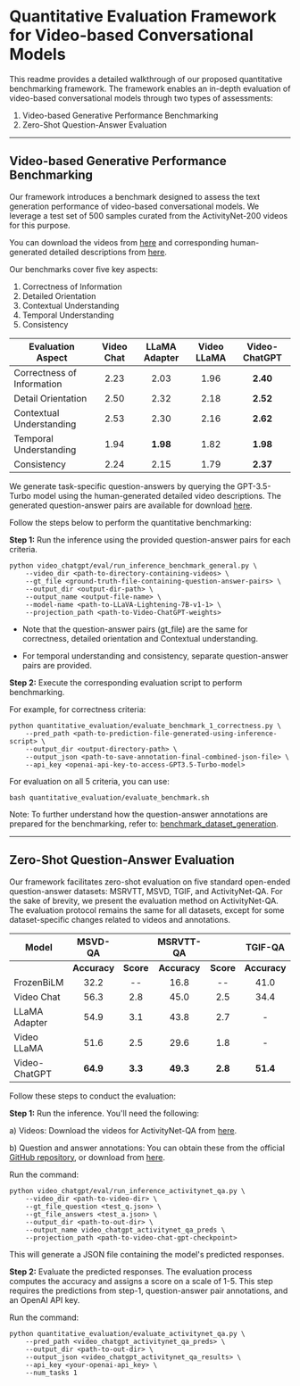 # Quantitative Evaluation Framework for Video-based Conversational Models

This readme provides a detailed walkthrough of our proposed quantitative benchmarking framework. The framework enables an in-depth evaluation of video-based conversational models through two types of assessments:

1. Video-based Generative Performance Benchmarking
2. Zero-Shot Question-Answer Evaluation

---

## Video-based Generative Performance Benchmarking

Our framework introduces a benchmark designed to assess the text generation performance of video-based conversational models. We leverage a test set of 500 samples curated from the ActivityNet-200 videos for this purpose.

You can download the videos from [here](https://mbzuaiac-my.sharepoint.com/:u:/g/personal/hanoona_bangalath_mbzuai_ac_ae/EatOpE7j68tLm2XAd0u6b8ABGGdVAwLMN6rqlDGM_DwhVA?e=90WIuW) and 
corresponding human-generated detailed descriptions from [here](https://mbzuaiac-my.sharepoint.com/:u:/g/personal/hanoona_bangalath_mbzuai_ac_ae/EVheQNh9Y4tEv38kC19522kBYx5IkCxPTVTfmFFGERrezA?e=Y70d2q).

Our benchmarks cover five key aspects:

1. Correctness of Information
2. Detailed Orientation
3. Contextual Understanding
4. Temporal Understanding
5. Consistency


| **Evaluation Aspect** | **Video Chat** | **LLaMA Adapter** | **Video LLaMA** | **Video-ChatGPT** |
| --- |:--------------:|:-----------------:|:--------------:|:-----------------:|
| Correctness of Information |      2.23      |       2.03        |      1.96      |       **2.40**        |
| Detail Orientation |      2.50      |       2.32        |      2.18      |       **2.52**        |
| Contextual Understanding |      2.53      |       2.30        |      2.16      |       **2.62**        |
| Temporal Understanding |      1.94      |       **1.98**        |      1.82      |       **1.98**        |
| Consistency |      2.24      |       2.15        |      1.79      |       **2.37**        |


We generate task-specific question-answers by querying the GPT-3.5-Turbo model using the human-generated detailed video descriptions. The generated question-answer pairs are available for download [here](https://mbzuaiac-my.sharepoint.com/:f:/g/personal/hanoona_bangalath_mbzuai_ac_ae/EoS-mdm-KchDqCVbGv8v-9IB_ZZNXtcYAHtyvI06PqbF_A?e=1sNbaa).

Follow the steps below to perform the quantitative benchmarking:

**Step 1:** Run the inference using the provided question-answer pairs for each criteria.

```shell
python video_chatgpt/eval/run_inference_benchmark_general.py \
    --video_dir <path-to-directory-containing-videos> \
    --gt_file <ground-truth-file-containing-question-answer-pairs> \
    --output_dir <output-dir-path> \
    --output_name <output-file-name> \
    --model-name <path-to-LLaVA-Lightening-7B-v1-1> \
    --projection_path <path-to-Video-ChatGPT-weights>
```
- Note that the question-answer pairs (gt_file) are the same for correctness, detailed orientation and Contextual understanding.

- For temporal understanding and consistency, separate question-answer pairs are provided.
  
**Step 2:** Execute the corresponding evaluation script to perform benchmarking.

For example, for correctness criteria:
```shell
python quantitative_evaluation/evaluate_benchmark_1_correctness.py \
    --pred_path <path-to-prediction-file-generated-using-inference-script> \
    --output_dir <output-directory-path> \
    --output_json <path-to-save-annotation-final-combined-json-file> \
    --api_key <openai-api-key-to-access-GPT3.5-Turbo-model>
```

For evaluation on all 5 criteria, you can use:
```shell
bash quantitative_evaluation/evaluate_benchmark.sh
```

Note: To further understand how the question-answer annotations are prepared for the benchmarking, refer to: [benchmark_dataset_generation](benchmark_dataset_generation).

---
## Zero-Shot Question-Answer Evaluation

Our framework facilitates zero-shot evaluation on five standard open-ended question-answer datasets: MSRVTT, MSVD, TGIF, and ActivityNet-QA. For the sake of brevity, we present the evaluation method on ActivityNet-QA. The evaluation protocol remains the same for all datasets, except for some dataset-specific changes related to videos and annotations.


| **Model** | **MSVD-QA** |  | **MSRVTT-QA** |  | **TGIF-QA** |  | **Activity Net-QA** |  |
| --- | :---: | :---: | :---: | :---: | :---: | :---: | :---: | :---: |
| | **Accuracy** | **Score** | **Accuracy** | **Score** | **Accuracy** | **Score** | **Accuracy** | **Score** |
| FrozenBiLM | 32.2 | -- | 16.8 | -- | 41.0 | -- | 24.7 | -- |
| Video Chat | 56.3 | 2.8 | 45.0 | 2.5 | 34.4 | 2.3 | 26.5 | 2.2 |
| LLaMA Adapter | 54.9 | 3.1 | 43.8 | 2.7 | - | - | 34.2 | 2.7 |
| Video LLaMA | 51.6 | 2.5 | 29.6 | 1.8 | - | - | 12.4 | 1.1 |
| Video-ChatGPT | **64.9** | **3.3** | **49.3** | **2.8** | **51.4** | **3.0** | **35.2** | **2.7** |


Follow these steps to conduct the evaluation:

**Step 1:** Run the inference. You'll need the following:

a) Videos: Download the videos for ActivityNet-QA from [here](https://mbzuaiac-my.sharepoint.com/:u:/g/personal/hanoona_bangalath_mbzuai_ac_ae/ESa302OCJMNHsMk7wuBbQc8BZH5CqlcdCWiSpXynQZDfAQ?e=CrOPbm).

b) Question and answer annotations: You can obtain these from the official [GitHub repository](https://github.com/MILVLG/activitynet-qa/tree/master/dataset), or download from [here](https://mbzuaiac-my.sharepoint.com/:f:/g/personal/hanoona_bangalath_mbzuai_ac_ae/El1SR1Mri2NLgptt4jTOy1wBJkGyzXDKGvsWFLxvdbpKPw?e=vxtpNu).

Run the command:

```shell
python video_chatgpt/eval/run_inference_activitynet_qa.py \
    --video_dir <path-to-video-dir> \
    --gt_file_question <test_q.json> \
    --gt_file_answers <test_a.json> \
    --output_dir <path-to-out-dir> \
    --output_name video_chatgpt_activitynet_qa_preds \
    --projection_path <path-to-video-chat-gpt-checkpoint>
```
This will generate a JSON file containing the model's predicted responses.

**Step 2:** Evaluate the predicted responses. The evaluation process computes the accuracy and assigns a score on a scale of 1-5. This step requires the predictions from step-1, question-answer pair annotations, and an OpenAI API key.

Run the command:

```shell
python quantitative_evaluation/evaluate_activitynet_qa.py \
    --pred_path <video_chatgpt_activitynet_qa_preds> \
    --output_dir <path-to-out-dir> \
    --output_json <video_chatgpt_activitynet_qa_results> \
    --api_key <your-openai-api_key> \
    --num_tasks 1
```
